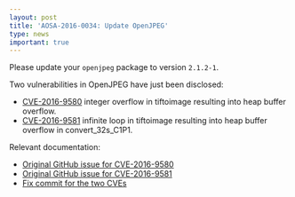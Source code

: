 ```yaml
---
layout: post
title: 'AOSA-2016-0034: Update OpenJPEG'
type: news
important: true
---
```


Please update your `openjpeg` package to version `2.1.2-1`.

Two vulnerabilities in OpenJPEG have just been disclosed:

- [CVE-2016-9580](http://www.cve.mitre.org/cgi-bin/cvename.cgi?name=CVE-2016-9580) integer overflow in tiftoimage resulting into heap buffer overflow.
- [CVE-2016-9581](http://www.cve.mitre.org/cgi-bin/cvename.cgi?name=CVE-2016-9581) infinite loop in tiftoimage resulting into heap buffer overflow in convert_32s_C1P1.

Relevant documentation:

- [Original GitHub issue for CVE-2016-9580](https://github.com/uclouvain/openjpeg/issues/871)
- [Original GitHub issue for CVE-2016-9581](https://github.com/uclouvain/openjpeg/issues/872)
- [Fix commit for the two CVEs](https://github.com/szukw000/openjpeg/commit/cadff5fb6e73398de26a92e96d3d7cac893af255)